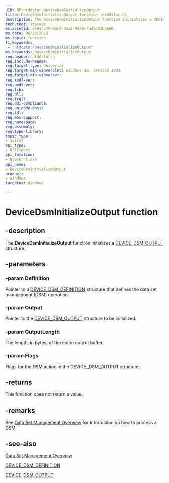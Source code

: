 ```yaml
---
UID: NF:ntddstor.DeviceDsmInitializeOutput
title: DeviceDsmInitializeOutput function (ntddstor.h)
description: The DeviceDsmInitializeOutput function initializes a DEVICE_DSM_OUTPUT structure.
tech.root: storage
ms.assetid: e68acc49-63c9-4ea2-9450-fa45dd2b5e06
ms.date: 08/23/2019
ms.topic: function
f1_keywords:
 - "ntddstor/DeviceDsmInitializeOutput"
ms.keywords: DeviceDsmInitializeOutput
req.header: ntddstor.h
req.include-header:
req.target-type: Universal
req.target-min-winverclnt: Windows 10, version 1803
req.target-min-winversvr:
req.kmdf-ver:
req.umdf-ver:
req.lib:
req.dll:
req.irql: 
req.ddi-compliance:
req.unicode-ansi:
req.idl:
req.max-support:
req.namespace:
req.assembly:
req.type-library: 
topic_type: 
- apiref
api_type: 
- DllExport
api_location: 
- NtosKrnl.exe
api_name: 
- DeviceDsmInitializeOutput
product:
- Windows
targetos: Windows

---
```


# DeviceDsmInitializeOutput function

## -description

The **DeviceDsmInitializeOutput** function initializes a [DEVICE_DSM_OUTPUT](ns-ntddstor-_device_manage_data_set_attributes_output.md) structure.

## -parameters

### -param Definition

Pointer to a [DEVICE_DSM_DEFINITION](ns-ntddstor-_device_dsm_definition.md) structure that defines the data set management (DSM) operation.

### -param Output

Pointer to the [DEVICE_DSM_OUTPUT](ns-ntddstor-_device_manage_data_set_attributes_output.md) structure to be initialized.

### -param OutputLength

The length, in bytes, of the entire output buffer.

### -param Flags

Flags for the DSM action in the DEVICE_DSM_OUTPUT structure.

## -returns

This function does not return a value.

## -remarks

See [Data Set Management Overview](https://docs.microsoft.com/windows-hardware/drivers/storage/data-set-management-overview) for information on how to process a DSM.

## -see-also

[Data Set Management Overview](https://docs.microsoft.com/windows-hardware/drivers/storage/data-set-management-overview)

[DEVICE_DSM_DEFINITION](ns-ntddstor-_device_dsm_definition.md)

[DEVICE_DSM_OUTPUT](ns-ntddstor-_device_manage_data_set_attributes_output.md)
